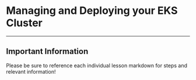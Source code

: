 # Managing and Deploying your EKS Cluster

---

## Important Information

Please be sure to reference each individual lesson markdown for steps and relevant information!